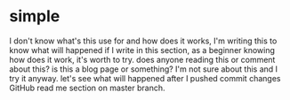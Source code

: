 # simple
I don't know what's this use for and how does it works, 
I'm writing this to know what will happened if I write
in this section, as a beginner knowing how does it work,
it's worth to try. 
does anyone reading this or comment about this? is this 
a blog page or something? I'm not sure about this and 
I try it anyway. 
let's see what will happened after I pushed commit changes
GitHub read me section on master branch. 
